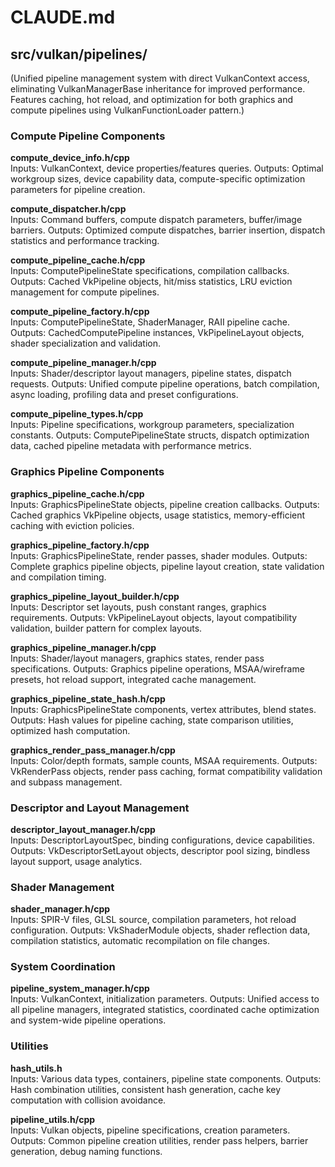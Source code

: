 # CLAUDE.md

## src/vulkan/pipelines/

(Unified pipeline management system with direct VulkanContext access, eliminating VulkanManagerBase inheritance for improved performance. Features caching, hot reload, and optimization for both graphics and compute pipelines using VulkanFunctionLoader pattern.)

### Compute Pipeline Components

**compute_device_info.h/cpp**  
Inputs: VulkanContext, device properties/features queries. Outputs: Optimal workgroup sizes, device capability data, compute-specific optimization parameters for pipeline creation.

**compute_dispatcher.h/cpp**  
Inputs: Command buffers, compute dispatch parameters, buffer/image barriers. Outputs: Optimized compute dispatches, barrier insertion, dispatch statistics and performance tracking.

**compute_pipeline_cache.h/cpp**  
Inputs: ComputePipelineState specifications, compilation callbacks. Outputs: Cached VkPipeline objects, hit/miss statistics, LRU eviction management for compute pipelines.

**compute_pipeline_factory.h/cpp**  
Inputs: ComputePipelineState, ShaderManager, RAII pipeline cache. Outputs: CachedComputePipeline instances, VkPipelineLayout objects, shader specialization and validation.

**compute_pipeline_manager.h/cpp**  
Inputs: Shader/descriptor layout managers, pipeline states, dispatch requests. Outputs: Unified compute pipeline operations, batch compilation, async loading, profiling data and preset configurations.

**compute_pipeline_types.h/cpp**  
Inputs: Pipeline specifications, workgroup parameters, specialization constants. Outputs: ComputePipelineState structs, dispatch optimization data, cached pipeline metadata with performance metrics.

### Graphics Pipeline Components

**graphics_pipeline_cache.h/cpp**  
Inputs: GraphicsPipelineState objects, pipeline creation callbacks. Outputs: Cached graphics VkPipeline objects, usage statistics, memory-efficient caching with eviction policies.

**graphics_pipeline_factory.h/cpp**  
Inputs: GraphicsPipelineState, render passes, shader modules. Outputs: Complete graphics pipeline objects, pipeline layout creation, state validation and compilation timing.

**graphics_pipeline_layout_builder.h/cpp**  
Inputs: Descriptor set layouts, push constant ranges, graphics requirements. Outputs: VkPipelineLayout objects, layout compatibility validation, builder pattern for complex layouts.

**graphics_pipeline_manager.h/cpp**  
Inputs: Shader/layout managers, graphics states, render pass specifications. Outputs: Graphics pipeline operations, MSAA/wireframe presets, hot reload support, integrated cache management.

**graphics_pipeline_state_hash.h/cpp**  
Inputs: GraphicsPipelineState components, vertex attributes, blend states. Outputs: Hash values for pipeline caching, state comparison utilities, optimized hash computation.

**graphics_render_pass_manager.h/cpp**  
Inputs: Color/depth formats, sample counts, MSAA requirements. Outputs: VkRenderPass objects, render pass caching, format compatibility validation and subpass management.

### Descriptor and Layout Management

**descriptor_layout_manager.h/cpp**  
Inputs: DescriptorLayoutSpec, binding configurations, device capabilities. Outputs: VkDescriptorSetLayout objects, descriptor pool sizing, bindless layout support, usage analytics.

### Shader Management

**shader_manager.h/cpp**  
Inputs: SPIR-V files, GLSL source, compilation parameters, hot reload configuration. Outputs: VkShaderModule objects, shader reflection data, compilation statistics, automatic recompilation on file changes.

### System Coordination

**pipeline_system_manager.h/cpp**  
Inputs: VulkanContext, initialization parameters. Outputs: Unified access to all pipeline managers, integrated statistics, coordinated cache optimization and system-wide pipeline operations.

### Utilities

**hash_utils.h**  
Inputs: Various data types, containers, pipeline state components. Outputs: Hash combination utilities, consistent hash generation, cache key computation with collision avoidance.

**pipeline_utils.h/cpp**  
Inputs: Vulkan objects, pipeline specifications, creation parameters. Outputs: Common pipeline creation utilities, render pass helpers, barrier generation, debug naming functions.